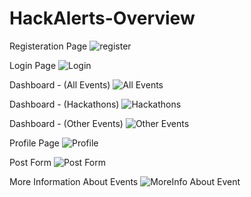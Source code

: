 # HackAlerts-Overview


Registeration Page
![register](https://github.com/vireshh22/HackAlerts/assets/150522535/ac862234-dc1b-4879-89a2-f252991c48f5)

Login Page
![Login](https://github.com/vireshh22/HackAlerts/assets/150522535/2728e047-90d5-4280-bc14-b7997cc78374)

Dashboard - (All Events)
![All Events](https://github.com/vireshh22/HackAlerts/assets/150522535/1d9bc629-963a-4569-99bf-a0a408b35b58)

Dashboard - (Hackathons)
![Hackathons](https://github.com/vireshh22/HackAlerts/assets/150522535/2f5d52fa-fe7e-4741-90d3-d5ffb9029a08)

Dashboard - (Other Events)
![Other Events](https://github.com/vireshh22/HackAlerts/assets/150522535/1013c187-c3b6-4aa0-82a4-0abcce172219)

Profile Page
![Profile](https://github.com/vireshh22/HackAlerts/assets/150522535/43bf4165-100c-411e-90fe-23d9de0249c2)

Post Form
![Post Form](https://github.com/vireshh22/HackAlerts/assets/150522535/3c476921-7366-4c8b-8cbe-c7417f9697a9)

More Information About Events
![MoreInfo About Event](https://github.com/vireshh22/HackAlerts/assets/150522535/7b8d5ce7-359e-46ce-9f53-aae1e237c5c7)


